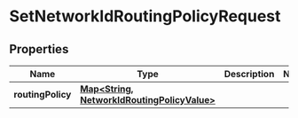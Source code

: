 

# SetNetworkIdRoutingPolicyRequest


## Properties

| Name | Type | Description | Notes |
|------------ | ------------- | ------------- | -------------|
|**routingPolicy** | [**Map&lt;String, NetworkIdRoutingPolicyValue&gt;**](NetworkIdRoutingPolicyValue.md) |  |  |



